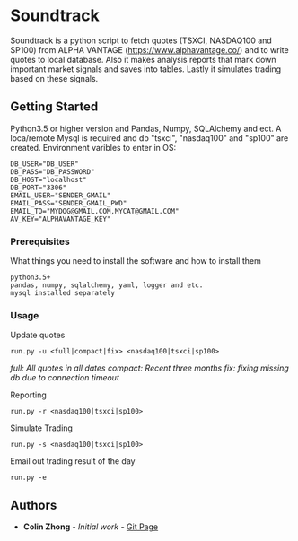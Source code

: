 # Soundtrack

Soundtrack is a python script to fetch quotes (TSXCI, NASDAQ100 and SP100) from ALPHA VANTAGE (https://www.alphavantage.co/) and to write quotes to local database. Also it makes analysis reports that mark down important market signals and saves into tables. Lastly it simulates trading based on these signals.

## Getting Started

Python3.5 or higher version and Pandas, Numpy, SQLAlchemy and ect.
A loca/remote Mysql is required and db "tsxci", "nasdaq100" and "sp100" are created.
Environment varibles to enter in OS:
```
DB_USER="DB_USER"
DB_PASS="DB_PASSWORD"
DB_HOST="localhost"
DB_PORT="3306"
EMAIL_USER="SENDER_GMAIL"
EMAIL_PASS="SENDER_GMAIL_PWD"
EMAIL_TO="MYDOG@GMAIL.COM,MYCAT@GMAIL.COM"
AV_KEY="ALPHAVANTAGE_KEY"
```

### Prerequisites

What things you need to install the software and how to install them

```
python3.5+
pandas, numpy, sqlalchemy, yaml, logger and etc.
mysql installed separately
```


### Usage

Update quotes

```
run.py -u <full|compact|fix> <nasdaq100|tsxci|sp100>
```
*full: All quotes in all dates
compact: Recent three months
fix: fixing missing db due to connection timeout*


Reporting
```
run.py -r <nasdaq100|tsxci|sp100>
```

Simulate Trading
```
run.py -s <nasdaq100|tsxci|sp100>
```

Email out trading result of the day
```
run.py -e
```


## Authors

* **Colin Zhong** - *Initial work* - [Git Page](https://github.com/chzhong25346)
